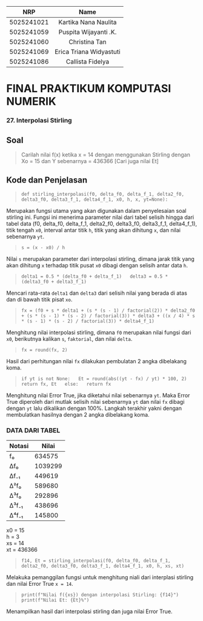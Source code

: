 |    NRP     |      Name      |
| :--------: | :------------: |
| 5025241021 | Kartika Nana Naulita |
| 5025241059 | Puspita Wijayanti .K. |
| 5025241060 | Christina Tan |
| 5025241069 | Erica Triana Widyastuti |
| 5025241086 | Callista Fidelya |

# FINAL PRAKTIKUM KOMPUTASI NUMERIK

### 27. Interpolasi Stirling

## **Soal**  
>Carilah nilai f(x) ketika x = 14 dengan menggunakan Stirling dengan Xo = 15 dan Y sebenarnya = 436366 [Cari juga nilai Et]

## Kode dan Penjelasan  
>`def stirling_interpolasi(f0, delta_f0, delta_f_1, delta2_f0, delta3_f0, delta3_f_1, delta4_f_1, x0, h, x, yt=None):`  

Merupakan fungsi utama yang akan digunakan dalam penyelesaian soal stirling ini. Fungsi ini menerima parameter nilai dari tabel selisih hingga dari tabel data (f0, delta_f0, delta_f_1, delta2_f0, delta3_f0, delta3_f_1, delta4_f_1), titik tengah `x0`, interval antar titik `h`, titik yang akan dihitung `x`, dan nilai sebenarnya `yt`.

>`s = (x - x0) / h`  

Nilai `s` merupakan parameter dari interpolasi stirling, dimana jarak titik yang akan dihitung `x` terhadap titik pusat `x0` dibagi dengan selisih antar data `h`.

>`delta1 = 0.5 * (delta_f0 + delta_f_1)  
>    delta3 = 0.5 * (delta3_f0 + delta3_f_1)`  

Mencari rata-rata `delta1` dan `delta3` dari selisih nilai yang berada di atas dan di bawah titik pisat `xo`.

>`fx = (f0 + s * delta1 + (s * (s - 1) / factorial(2)) * delta2_f0 + (s * (s - 1) * (s - 2) / factorial(3)) * delta3 + ((x / 4) * s * (s - 1) * (s - 2) / factorial(3)) * delta4_f_1)`  

Menghitung nilai interpolasi stirling, dimana `f0` merupakan nilai fungsi dari `x0`, berikutnya kalikan `s`, `faktorial`, dan nilai `delta`. 

>`fx = round(fx, 2)`  

Hasil dari perhitungan nilai `fx` dilakukan pembulatan 2 angka dibelakang koma.

>`if yt is not None:  
>        Et = round(abs((yt - fx) / yt) * 100, 2)  
>        return fx, Et  
>    else:  
>        return fx`  

Menghitung nilai Error True, jika diketahui nilai sebenarnya `yt`. Maka Error True diperoleh dari mutlak selisih nilai sebenarnya `yt` dan nilai `fx` dibagi dengan `yt` lalu dikalikan dengan 100%. Langkah terakhir yakni dengan membulatkan hasilnya dengan 2 angka dibelakang koma.

  
### DATA DARI TABEL
| Notasi    | Nilai   |
|-----------|---------|
| f₀        | 634575  |
| Δf₀       | 1039299 |
| Δf₋₁      | 449619  |
| Δ²f₀      | 589680  |
| Δ³f₀      | 292896  |
| Δ³f₋₁     | 438696  |
| Δ⁴f₋₁     | 145800  |   

x0 = 15  
h = 3  
xs = 14  
xt = 436366  

>`f14, Et = stirling_interpolasi(f0, delta_f0, delta_f_1, delta2_f0, delta3_f0, delta3_f_1, delta4_f_1, x0, h, xs, xt)`  

Melakuka pemanggilan fungsi untuk menghitung niali dari interplasi stirling dan nilai Error True `x = 14`.  

>`print(f"Nilai f({xs}) dengan interpolasi Stirling: {f14}")  
>print(f"Nilai Et: {Et}%")`  

Menampilkan hasil dari interpolasi stirling dan juga nilai Error True.
